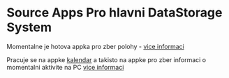 # Source Apps Pro hlavni DataStorage System

Momentalne je hotova appka pro zber polohy - [vice informaci](./locationTracker/README.md)

Pracuje se na appke [kalendar](./calendarApp/calendar_app/README.md) a takisto na appke pro zber informaci o momentalni aktivite na PC [vice informaci](./activity_tracker_win/README.md)